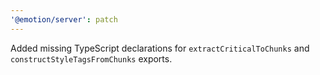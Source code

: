 ```yaml
---
'@emotion/server': patch
---
```


Added missing TypeScript declarations for `extractCriticalToChunks` and `constructStyleTagsFromChunks` exports.
